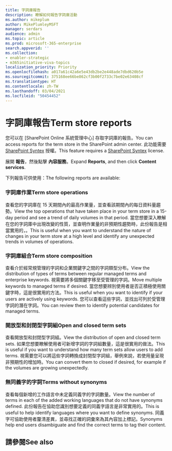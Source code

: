 ```yaml
---
title: 字詞庫報告
description: 瞭解如何報告字詞庫活動
ms.author: mikeplum
author: MikePlumleyMSFT
manager: serdars
audience: admin
ms.topic: article
ms.prod: microsoft-365-enterprise
search.appverid: ''
ms.collection:
- enabler-strategic
- m365initiative-viva-topics
localization_priority: Priority
ms.openlocfilehash: a017a61c42a6e5e43db2be2e448ade7dbd620b5e
ms.sourcegitcommit: 375168ee66be862cf3b00f2733c7be02e63408cf
ms.translationtype: HT
ms.contentlocale: zh-TW
ms.lasthandoff: 03/04/2021
ms.locfileid: "50454452"
---
```

# <a name="term-store-reports"></a><span data-ttu-id="b3383-103">字詞庫報告</span><span class="sxs-lookup"><span data-stu-id="b3383-103">Term store reports</span></span>

<span data-ttu-id="b3383-104">您可以在 [SharePoint Online 系統管理中心] 存取字詞庫的報告。</span><span class="sxs-lookup"><span data-stu-id="b3383-104">You can access reports for the term store in the SharePoint admin center.</span></span> <span data-ttu-id="b3383-105">此功能需要 [SharePoint Syntex](index.md) 授權。</span><span class="sxs-lookup"><span data-stu-id="b3383-105">This feature requires a [SharePoint Syntex](index.md) license.</span></span>

<span data-ttu-id="b3383-106">展開 **報告**，然後點擊 **內容服務**。</span><span class="sxs-lookup"><span data-stu-id="b3383-106">Expand **Reports**, and then click **Content services**.</span></span>

<span data-ttu-id="b3383-107">下列報告可供使用：</span><span class="sxs-lookup"><span data-stu-id="b3383-107">The following reports are available:</span></span>

### <a name="term-store-operations"></a><span data-ttu-id="b3383-108">字詞庫作業</span><span class="sxs-lookup"><span data-stu-id="b3383-108">Term store operations</span></span>

<span data-ttu-id="b3383-109">查看您的字詞庫在 15 天期間內的最高作業量，並查看該期間內的每日資料量趨勢。</span><span class="sxs-lookup"><span data-stu-id="b3383-109">View the top operations that have taken place in your term store in a 15-day period and see a trend of daily volumes in that period.</span></span> <span data-ttu-id="b3383-110">當您想要深入瞭解在您的字詞庫中出現改變的性質，並查明作業量的非預期性趨勢時，此份報告是相當實用的，。</span><span class="sxs-lookup"><span data-stu-id="b3383-110">This is useful when you want to understand the nature of changes in your term store at a high level and identify any unexpected trends in volumes of operations.</span></span> 

### <a name="term-store-composition"></a><span data-ttu-id="b3383-111">字詞庫組合</span><span class="sxs-lookup"><span data-stu-id="b3383-111">Term store composition</span></span>

<span data-ttu-id="b3383-112">查看介於經常規管理的字詞和企業關鍵字之間的字詞類型分布。</span><span class="sxs-lookup"><span data-stu-id="b3383-112">View the distribution of types of terms between regular managed terms and enterprise keywords.</span></span> <span data-ttu-id="b3383-113">視需要將多個關鍵字移至受管理的字詞。</span><span class="sxs-lookup"><span data-stu-id="b3383-113">Move multiple keywords to managed terms if desired.</span></span> <span data-ttu-id="b3383-114">當您想要辨別使用者是否正積極使用關鍵字時，這是很實用的方法。</span><span class="sxs-lookup"><span data-stu-id="b3383-114">This is useful when you want to identify if your users are actively using keywords.</span></span> <span data-ttu-id="b3383-115">您可以查看這些字詞，並找出可列於受管理字詞的潛在字詞。</span><span class="sxs-lookup"><span data-stu-id="b3383-115">You can review them to identify potential candidates for managed terms.</span></span>

### <a name="open-and-closed-term-sets"></a><span data-ttu-id="b3383-116">開放型和封閉型字詞組</span><span class="sxs-lookup"><span data-stu-id="b3383-116">Open and closed term sets</span></span>

<span data-ttu-id="b3383-117">查看開放型和封閉型字詞組。</span><span class="sxs-lookup"><span data-stu-id="b3383-117">View the distribution of open and closed term sets.</span></span> <span data-ttu-id="b3383-118">如果您想要瞭解使用者可新增字詞的字詞組數量，這是很實用的做法。</span><span class="sxs-lookup"><span data-stu-id="b3383-118">This is useful if you want to understand how many term sets allow users to add terms.</span></span> <span data-ttu-id="b3383-119">視需要您可以將這些字詞轉換成封閉型字詞組，舉例來說，若使用量呈現非預期性的增加時。</span><span class="sxs-lookup"><span data-stu-id="b3383-119">You can convert them to closed if desired, for example if the volumes are growing unexpectedly.</span></span> 

### <a name="terms-without-synonyms"></a><span data-ttu-id="b3383-120">無同義字的字詞</span><span class="sxs-lookup"><span data-stu-id="b3383-120">Terms without synonyms</span></span>

<span data-ttu-id="b3383-121">查看每個新增的工作語言中未定義同義字的字詞數量。</span><span class="sxs-lookup"><span data-stu-id="b3383-121">View the number of terms in each of the added working languages that do not have synonyms defined.</span></span> <span data-ttu-id="b3383-122">此份報告在協助您識別想要定義的同義字語言是非常實用的。</span><span class="sxs-lookup"><span data-stu-id="b3383-122">This is useful to help identify languages where you want to define synonyms.</span></span> <span data-ttu-id="b3383-123">同義字可協助使用者釐清差異，並尋找正確的詞彙來為其內容加上標記。</span><span class="sxs-lookup"><span data-stu-id="b3383-123">Synonyms help end users disambiguate and find the correct terms to tag their content.</span></span>

## <a name="see-also"></a><span data-ttu-id="b3383-124">請參閱</span><span class="sxs-lookup"><span data-stu-id="b3383-124">See also</span></span>



  






